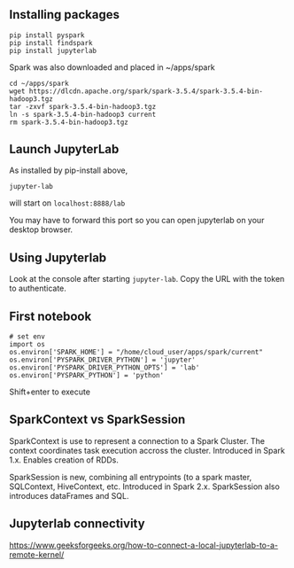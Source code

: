 #

## Installing packages
```
pip install pyspark
pip install findspark
pip install jupyterlab
```

Spark was also downloaded and placed in ~/apps/spark
```
cd ~/apps/spark
wget https://dlcdn.apache.org/spark/spark-3.5.4/spark-3.5.4-bin-hadoop3.tgz
tar -zxvf spark-3.5.4-bin-hadoop3.tgz
ln -s spark-3.5.4-bin-hadoop3 current
rm spark-3.5.4-bin-hadoop3.tgz
```

## Launch JupyterLab
As installed by pip-install above,
```
jupyter-lab
```
will start on `localhost:8888/lab`

You may have to forward this port so you can open jupyterlab on your desktop browser.


## Using Jupyterlab
Look at the console after starting `jupyter-lab`.  Copy the URL with the token to authenticate.

## First notebook
```
# set env
import os
os.environ['SPARK_HOME'] = "/home/cloud_user/apps/spark/current"
os.environ['PYSPARK_DRIVER_PYTHON'] = 'jupyter'
os.environ['PYSPARK_DRIVER_PYTHON_OPTS'] = 'lab'
os.environ['PYSPARK_PYTHON'] = 'python'
```

Shift+enter to execute

## SparkContext vs SparkSession
SparkContext is use to represent a connection to a Spark Cluster.
The context coordinates task execution accross the cluster.  Introduced in Spark 1.x.  Enables creation of RDDs.

SparkSession is new, combining all entrypoints (to a spark master, SQLContext, HiveContext, etc.  Introduced in Spark 2.x.  SparkSession also introduces dataFrames and SQL.

## Jupyterlab connectivity
https://www.geeksforgeeks.org/how-to-connect-a-local-jupyterlab-to-a-remote-kernel/



